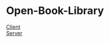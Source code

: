 # Open-Book-Library
<a href="https://github.com/Yaswanthtoga/Open-Book-Library/tree/client" >Client</a>
<br/>
<a href="https://github.com/Yaswanthtoga/Open-Book-Library/tree/server" >Server</a>
